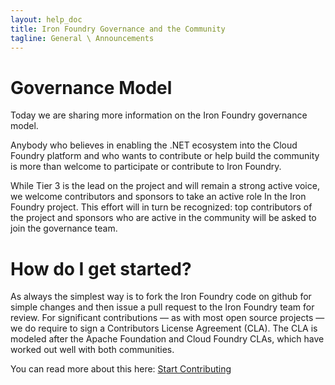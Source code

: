 ```yaml
---
layout: help_doc
title: Iron Foundry Governance and the Community
tagline: General \ Announcements
---
```


# Governance Model

Today we are sharing more information on the Iron Foundry governance model.

Anybody who believes in enabling the .NET ecosystem into the Cloud Foundry platform and who wants to contribute or help build the community is more than welcome to participate or contribute to Iron Foundry.

While Tier 3 is the lead on the project and will remain a strong active voice, we welcome contributors and sponsors to take an active role In the Iron Foundry project.  This effort will in turn  be recognized:  top contributors of the project and sponsors who are active in the community  will be asked to join the governance team.

# How do I get started?

As always the simplest way is to fork the Iron Foundry code on github for simple changes and then issue a pull request to the Iron Foundry team for review. For significant contributions —  as with most open source projects — we do require to sign a Contributors License Agreement (CLA). The CLA is modeled after the Apache Foundation and Cloud Foundry CLAs, which have worked out well with both communities.

 You can read more about this here: [Start Contributing](/help/Start-Contributing.html)